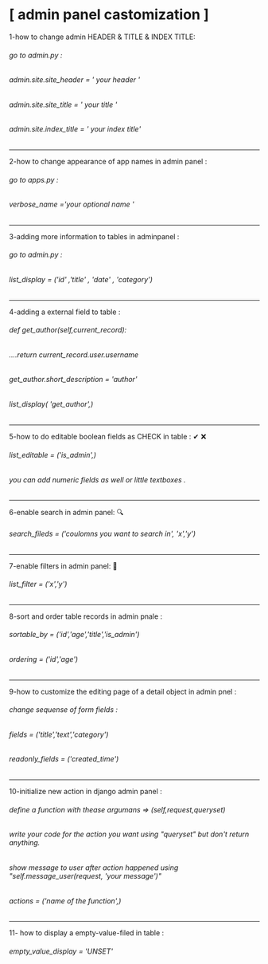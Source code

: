 [ admin panel castomization ]
======================================================================
1-how to change admin HEADER & TITLE & INDEX TITLE:  
###### go to admin.py :  
###### admin.site.site_header = ' your header '  
###### admin.site.site_title = ' your title '   
###### admin.site.index_title = ' your index title'  
---
2-how to change appearance of  app names in admin panel :  
###### go to apps.py :  
###### verbose_name ='your optional name ' 
---
3-adding more information to tables in adminpanel :  
###### go to admin.py :  
###### list_display  = ('id' ,'title' , 'date' , 'category')  
---
4-adding a external field to table :   
###### def get_author(self,current_record):
###### ....return  current_record.user.username
###### get_author.short_description = 'author'
###### list_display( 'get_author',)
---

5-how to do editable boolean fields as CHECK in table : ✔ ❌  
###### list_editable = ('is_admin',)  
###### you can add numeric fields as well or little textboxes .  

---

6-enable search in admin panel: 🔍  
###### search_fileds = ('coulomns you want to search in', 'x','y')  

---

7-enable filters in admin panel: 🔎  
###### list_filter = ('x','y')  

---

8-sort and order table records in admin pnale :  
###### sortable_by = ('id','age','title','is_admin')  
###### ordering = ('id','age')  

---

9-how to customize the editing page of a detail object in admin pnel :  
###### change sequense of form fields :  
###### fields  = ('title','text','category')  
###### readonly_fields = ('created_time')  

---

10-initialize new action in django admin panel :  
###### define a function with thease argumans => (self,request,queryset)  
###### write your code for the action you want using "queryset" but don't return anything.  
###### show message to user after action happened using "self.message_user(request, 'your message')"  
###### actions = ('name of the function',)  

---

11- how to display a empty-value-filed in table :
###### empty_value_display = 'UNSET' 
